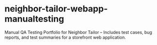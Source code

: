 # neighbor-tailor-webapp-manualtesting
Manual QA Testing Portfolio for Neighbor Tailor – Includes test cases, bug reports, and test summaries for a storefront web application.
